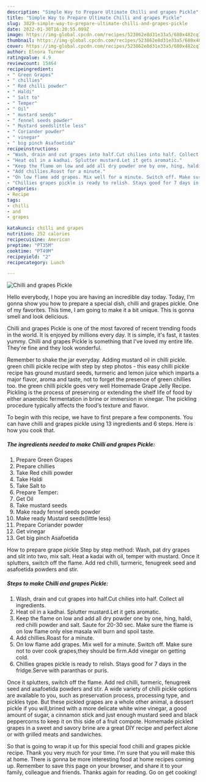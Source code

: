 ```yaml
---
description: "Simple Way to Prepare Ultimate Chilli and grapes Pickle"
title: "Simple Way to Prepare Ultimate Chilli and grapes Pickle"
slug: 3829-simple-way-to-prepare-ultimate-chilli-and-grapes-pickle
date: 2022-01-30T16:20:55.099Z
image: https://img-global.cpcdn.com/recipes/523862e8d31e33a5/680x482cq70/chilli-and-grapes-pickle-recipe-main-photo.jpg
thumbnail: https://img-global.cpcdn.com/recipes/523862e8d31e33a5/680x482cq70/chilli-and-grapes-pickle-recipe-main-photo.jpg
cover: https://img-global.cpcdn.com/recipes/523862e8d31e33a5/680x482cq70/chilli-and-grapes-pickle-recipe-main-photo.jpg
author: Elnora Turner
ratingvalue: 4.9
reviewcount: 15464
recipeingredient:
- " Green Grapes"
- " chillies"
- " Red chilli powder"
- " Haldi"
- " Salt to"
- " Temper"
- " Oil"
- " mustard seeds"
- " fennel seeds powder"
- " Mustard seedslittle less"
- " Coriander powder"
- " vinegar"
- " big pinch Asafoetida"
recipeinstructions:
- "Wash, drain and cut grapes into half.Cut chilies into half. Collect all ingredients."
- "Heat oil in a kadhai. Splutter mustard.Let it gets aromatic."
- "Keep the flame on low and add all dry powder one by one, hing, haldi, red chilli powder and salt. Saute for 20-30 sec. Make sure the flame is on low flame only else masala will burn and spoil taste."
- "Add chillies.Roast for a minute."
- "On low flame add grapes. Mix well for a minute. Switch off. Make sure not to over cook grapes,they should be firm.Add vinegar on getting cold."
- "Chillies grapes pickle is ready to relish. Stays good for 7 days in the fridge.Serve with paranthas or puris."
categories:
- Recipe
tags:
- chilli
- and
- grapes

katakunci: chilli and grapes 
nutrition: 252 calories
recipecuisine: American
preptime: "PT35M"
cooktime: "PT49M"
recipeyield: "2"
recipecategory: Lunch

---
```



![Chilli and grapes Pickle](https://img-global.cpcdn.com/recipes/523862e8d31e33a5/680x482cq70/chilli-and-grapes-pickle-recipe-main-photo.jpg)

Hello everybody, I hope you are having an incredible day today. Today, I'm gonna show you how to prepare a special dish, chilli and grapes pickle. One of my favorites. This time, I am going to make it a bit unique. This is gonna smell and look delicious.

Chilli and grapes Pickle is one of the most favored of recent trending foods in the world. It is enjoyed by millions every day. It is simple, it's fast, it tastes yummy. Chilli and grapes Pickle is something that I've loved my entire life. They're fine and they look wonderful.

Remember to shake the jar everyday. Adding mustard oil in chilli pickle. green chilli pickle recipe with step by step photos - this easy chilli pickle recipe has ground mustard seeds, turmeric and lemon juice which imparts a major flavor, aroma and taste, not to forget the presence of green chillies too. the green chilli pickle goes very well Homemade Grape Jelly Recipe. Pickling is the process of preserving or extending the shelf life of food by either anaerobic fermentation in brine or immersion in vinegar. The pickling procedure typically affects the food&#39;s texture and flavor.


To begin with this recipe, we have to first prepare a few components. You can have chilli and grapes pickle using 13 ingredients and 6 steps. Here is how you cook that.

<!--inarticleads1-->

##### The ingredients needed to make Chilli and grapes Pickle:

1. Prepare  Green Grapes
1. Prepare  chillies
1. Take  Red chilli powder
1. Take  Haldi
1. Take  Salt to
1. Prepare  Temper:
1. Get  Oil
1. Take  mustard seeds
1. Make ready  fennel seeds powder
1. Make ready  Mustard seeds(little less)
1. Prepare  Coriander powder
1. Get  vinegar
1. Get  big pinch Asafoetida


How to prepare grape pickle Step by step method: Wash, pat dry grapes and slit into two, mix salt. Heat a kadai with oil, temper with mustard. Once it splutters, switch off the flame. Add red chilli, turmeric, fenugreek seed and asafoetida powders and stir. 

<!--inarticleads2-->

##### Steps to make Chilli and grapes Pickle:

1. Wash, drain and cut grapes into half.Cut chilies into half. Collect all ingredients.
1. Heat oil in a kadhai. Splutter mustard.Let it gets aromatic.
1. Keep the flame on low and add all dry powder one by one, hing, haldi, red chilli powder and salt. Saute for 20-30 sec. Make sure the flame is on low flame only else masala will burn and spoil taste.
1. Add chillies.Roast for a minute.
1. On low flame add grapes. Mix well for a minute. Switch off. Make sure not to over cook grapes,they should be firm.Add vinegar on getting cold.
1. Chillies grapes pickle is ready to relish. Stays good for 7 days in the fridge.Serve with paranthas or puris.


Once it splutters, switch off the flame. Add red chilli, turmeric, fenugreek seed and asafoetida powders and stir. A wide variety of chilli pickle options are available to you, such as preservation process, processing type, and pickles type. But these pickled grapes are a whole other animal, a dessert pickle if you will,brined with a more delicate white wine vinegar, a good amount of sugar, a cinnamon stick and just enough mustard seed and black peppercorns to keep it on this side of a fruit compote. Homemade pickled grapes in a sweet and savory brine are a great DIY recipe and perfect alone or with grilled meats and sandwiches. 

So that is going to wrap it up for this special food chilli and grapes pickle recipe. Thank you very much for your time. I'm sure that you will make this at home. There is gonna be more interesting food at home recipes coming up. Remember to save this page on your browser, and share it to your family, colleague and friends. Thanks again for reading. Go on get cooking!
